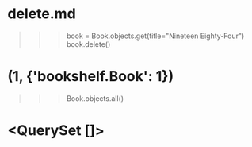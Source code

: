 # delete.md

>>> book = Book.objects.get(title="Nineteen Eighty-Four")
>>> book.delete()
# (1, {'bookshelf.Book': 1})

>>> Book.objects.all()
# <QuerySet []>
